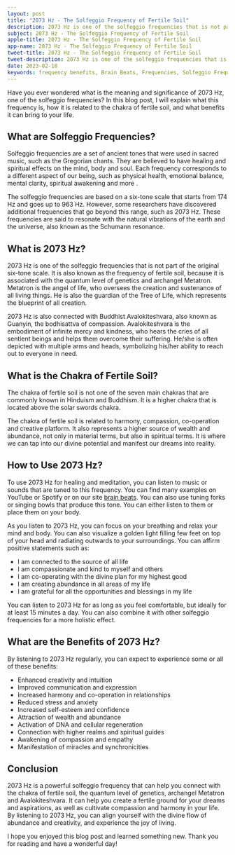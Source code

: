 ```yaml
---
layout: post
title: "2073 Hz - The Solfeggio Frequency of Fertile Soil"
description: 2073 Hz is one of the solfeggio frequencies that is not part of the original six-tone scale. It is also known as the frequency of fertile soil, because it is associated with the quantum level of genetics and archangel Metatron.
subject: 2073 Hz - The Solfeggio Frequency of Fertile Soil
apple-title: 2073 Hz - The Solfeggio Frequency of Fertile Soil
app-name: 2073 Hz - The Solfeggio Frequency of Fertile Soil
tweet-title: 2073 Hz - The Solfeggio Frequency of Fertile Soil
tweet-description: 2073 Hz is one of the solfeggio frequencies that is not part of the original six-tone scale. It is also known as the frequency of fertile soil, because it is associated with the quantum level of genetics and archangel Metatron.
date: 2023-02-18
keywords: frequency benefits, Brain Beats, Frequencies, Solfeggio Frequency, chakra of fertile soil, 2073 Hz, Brain wave entrainment, sound therapy
---
```


Have you ever wondered what is the meaning and significance of 2073 Hz, one of the solfeggio frequencies? In this blog post, I will explain what this frequency is, how it is related to the chakra of fertile soil, and what benefits it can bring to your life.

## What are Solfeggio Frequencies?

Solfeggio frequencies are a set of ancient tones that were used in sacred music, such as the Gregorian chants. They are believed to have healing and spiritual effects on the mind, body and soul. Each frequency corresponds to a different aspect of our being, such as physical health, emotional balance, mental clarity, spiritual awakening and more .

The solfeggio frequencies are based on a six-tone scale that starts from 174 Hz and goes up to 963 Hz. However, some researchers have discovered additional frequencies that go beyond this range, such as 2073 Hz. These frequencies are said to resonate with the natural vibrations of the earth and the universe, also known as the Schumann resonance.

## What is 2073 Hz?

2073 Hz is one of the solfeggio frequencies that is not part of the original six-tone scale. It is also known as the frequency of fertile soil, because it is associated with the quantum level of genetics and archangel Metatron. Metatron is the angel of life, who oversees the creation and sustenance of all living things. He is also the guardian of the Tree of Life, which represents the blueprint of all creation.

2073 Hz is also connected with Buddhist Avalokiteshvara, also known as Guanyin, the bodhisattva of compassion. Avalokiteshvara is the embodiment of infinite mercy and kindness, who hears the cries of all sentient beings and helps them overcome their suffering. He/she is often depicted with multiple arms and heads, symbolizing his/her ability to reach out to everyone in need.

## What is the Chakra of Fertile Soil?

The chakra of fertile soil is not one of the seven main chakras that are commonly known in Hinduism and Buddhism. It is a higher chakra that is located above the solar swords chakra.

The chakra of fertile soil is related to harmony, compassion, co-operation and creative platform. It also represents a higher source of wealth and abundance, not only in material terms, but also in spiritual terms. It is where we can tap into our divine potential and manifest our dreams into reality.

## How to Use 2073 Hz?

To use 2073 Hz for healing and meditation, you can listen to music or sounds that are tuned to this frequency. You can find many examples on YouTube or Spotify or on our site [brain beats](https://brain-beats.in/solfeggio-frequency.html). You can also use tuning forks or singing bowls that produce this tone. You can either listen to them or place them on your body.

As you listen to 2073 Hz, you can focus on your breathing and relax your mind and body. You can also visualize a golden light filling few feet on top of your head and radiating outwards to your surroundings. You can affirm positive statements such as:

- I am connected to the source of all life
- I am compassionate and kind to myself and others
- I am co-operating with the divine plan for my highest good
- I am creating abundance in all areas of my life
- I am grateful for all the opportunities and blessings in my life

You can listen to 2073 Hz for as long as you feel comfortable, but ideally for at least 15 minutes a day. You can also combine it with other solfeggio frequencies for a more holistic effect.

## What are the Benefits of 2073 Hz?

By listening to 2073 Hz regularly, you can expect to experience some or all of these benefits:

- Enhanced creativity and intuition
- Improved communication and expression
- Increased harmony and co-operation in relationships
- Reduced stress and anxiety
- Increased self-esteem and confidence
- Attraction of wealth and abundance
- Activation of DNA and cellular regeneration
- Connection with higher realms and spiritual guides
- Awakening of compassion and empathy
- Manifestation of miracles and synchronicities

## Conclusion

2073 Hz is a powerful solfeggio frequency that can help you connect with the chakra of fertile soil, the quantum level of genetics, archangel Metatron and Avalokiteshvara. It can help you create a fertile ground for your dreams and aspirations, as well as cultivate compassion and harmony in your life. By listening to 2073 Hz, you can align yourself with the divine flow of abundance and creativity, and experience the joy of living.

I hope you enjoyed this blog post and learned something new.  Thank you for reading and have a wonderful day!